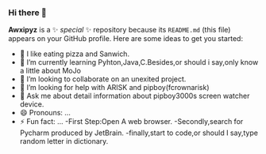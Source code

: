 ### Hi there 👋
**Awxipyz** is a ✨ _special_ ✨ repository because its `README.md` (this file) appears on your GitHub profile.
Here are some ideas to get you started:
- 🔭 I like eating pizza and Sanwich.
- 🌱 I’m currently learning Pyhton,Java,C.Besides,or should i say,only know a little about MoJo
- 👯 I’m looking to collaborate on an unexited project.
- 🤔 I’m looking for help with ARISK and pipboy(fcrownarisk)
- 💬 Ask me about detail information about pipboy3000s screen watcher device. 
- 😄 Pronouns: ...
- ⚡ Fun fact: ...
-First Step:Open A web browser.
-Secondly,search for Pycharm produced by JetBrain.
-finally,start to code,or should I say,type random letter in dictionary.
